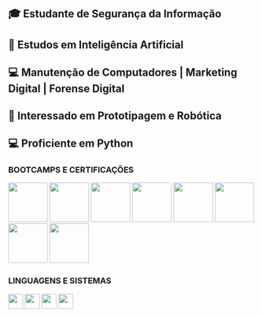 ## 🎓 Estudante de Segurança da Informação

## 🧠 Estudos em Inteligência Artificial

## 💻 Manutenção de Computadores | Marketing Digital | Forense Digital

## 🤖 Interessado em Prototipagem e Robótica

## 💻 Proficiente em Python

### **BOOTCAMPS E CERTIFICAÇÕES**

<img src="https://hermes.dio.me/tracks/e0b4ad51-a4c7-4e61-a683-c04f6d376e9c.png" height="80"></a>
<img src="https://hermes.dio.me/tracks/2a3a2d2b-7de7-457c-b4df-dcd327eae9eb.png" height="80"></a>
<img src="https://hermes.dio.me/tracks/b963115b-65fc-470b-b87b-e988251b8a21.png" height="80"></a>
<img src="https://hermes.dio.me/tracks/b19308ff-9431-48e9-9c7b-5cf01dd5ec24.png" height="80"></a>
<img src="https://hermes.dio.me/tracks/b092559f-ec20-4401-83e5-d98b6278b7b1.png" height="80"></a>
<img src="https://hermes.dio.me/tracks/f7103da6-32cf-46a4-be1c-c97067534355.png" height="80"></a>
<img src="https://hermes.dio.me/tracks/0136518c-68d6-4198-bdbe-6d982c3a1261.png" height="80"></a>
<img src="https://hermes.dio.me/tracks/aa71615b-e701-4cec-bb64-71ba6974c5fe.png" height="80"></a>

### **LINGUAGENS E SISTEMAS**
<img src="https://img.shields.io/badge/Arduino-00878F.svg?style=for-the-badge&logo=Arduino&logoColor=white" height="30"></a>
<img src="https://img.shields.io/badge/Python-3776AB.svg?style=for-the-badge&logo=Python&logoColor=white" height="30"></a>
<img src="https://img.shields.io/badge/Kali%20Linux-557C94.svg?style=for-the-badge&logo=Kali-Linux&logoColor=white" height="30"></a>
<img src="https://img.shields.io/badge/Parrot%20Security-15E0ED.svg?style=for-the-badge&logo=Parrot-Security&logoColor=white" height="30"></a>

<!---
CyborgMx2024/CyborgMx2024 is a ✨ special ✨ repository because its `README.md` (this file) appears on your GitHub profile.
You can click the Preview link to take a look at your changes.
--->
